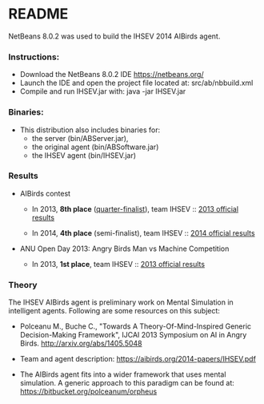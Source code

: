 # README #

NetBeans 8.0.2 was used to build the IHSEV 2014 AIBirds agent.

### Instructions: ###
* Download the NetBeans 8.0.2 IDE <https://netbeans.org/>
* Launch the IDE and open the project file located at: src/ab/nbbuild.xml
* Compile and run IHSEV.jar with: java -jar IHSEV.jar

### Binaries: ###
* This distribution also includes binaries for:
    * the server (bin/ABServer.jar),
    * the original agent (bin/ABSoftware.jar)
    * the IHSEV agent (bin/IHSEV.jar)

### Results ###
* AIBirds contest
    * In 2013, **8th place** ([quarter-finalist](http://www.polceanum.com/files/aibirds2013IHSEV.pdf)), team IHSEV :: [2013 official results](http://www.aibirds.org/angry-birds-ai-competition/results.html)

    * In 2014, **4th place** (semi-finalist), team IHSEV :: [2014 official results](http://www.aibirds.org/angry-birds-ai-competition/competition-results.html)

* ANU Open Day 2013: Angry Birds Man vs Machine Competition
    * In 2013, **1st place**, team IHSEV :: [2013 official results](https://aibirds.org/other-events/anu-open-day-2013.html)

### Theory ###
The IHSEV AIBirds agent is preliminary work on Mental Simulation in intelligent agents. Following are some resources on this subject:

* Polceanu M., Buche C., "Towards A Theory-Of-Mind-Inspired Generic Decision-Making Framework", IJCAI 2013 Symposium on AI in Angry Birds. http://arxiv.org/abs/1405.5048

* Team and agent description: https://aibirds.org/2014-papers/IHSEV.pdf

* The AIBirds agent fits into a wider framework that uses mental simulation. A generic approach to this paradigm can be found at: https://bitbucket.org/polceanum/orpheus